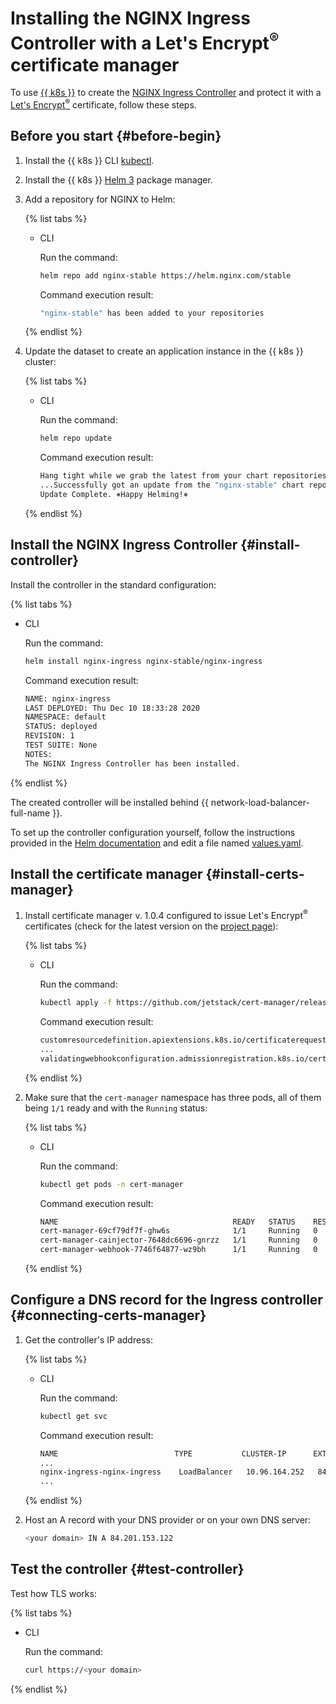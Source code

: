 # Installing the NGINX Ingress Controller with a Let's Encrypt<sup>®</sup> certificate manager

To use [{{ k8s }}](https://kubernetes.io/) to create the [NGINX Ingress Controller](https://www.nginx.com/products/nginx-ingress-controller/) and protect it with a [Let's Encrypt<sup>®</sup>](https://letsencrypt.org/) certificate, follow these steps.

## Before you start {#before-begin}

1. Install the {{ k8s }} CLI [kubectl](https://kubernetes.io/docs/tasks/tools/install-kubectl).

1. Install the {{ k8s }} [Helm 3](https://helm.sh/docs/intro/install/) package manager.

1. Add a repository for NGINX to Helm:

   {% list tabs %}

   - CLI

     Run the command:

     ```bash
     helm repo add nginx-stable https://helm.nginx.com/stable
     ```

     Command execution result:

     ```bash
     "nginx-stable" has been added to your repositories
     ```

   {% endlist %}

1. Update the dataset to create an application instance in the {{ k8s }} cluster:

   {% list tabs %}

   - CLI

     Run the command:

     ```bash
     helm repo update
     ```

     Command execution result:

     ```bash
     Hang tight while we grab the latest from your chart repositories...
     ...Successfully got an update from the "nginx-stable" chart repository
     Update Complete. ⎈Happy Helming!⎈
     ```

   {% endlist %}

## Install the NGINX Ingress Controller {#install-controller}

Install the controller in the standard configuration:

{% list tabs %}

- CLI

  Run the command:

  ```bash
  helm install nginx-ingress nginx-stable/nginx-ingress
  ```

  Command execution result:

  ```bash
  NAME: nginx-ingress
  LAST DEPLOYED: Thu Dec 10 18:33:28 2020
  NAMESPACE: default
  STATUS: deployed
  REVISION: 1
  TEST SUITE: None
  NOTES:
  The NGINX Ingress Controller has been installed.
  ```

{% endlist %}

The created controller will be installed behind {{ network-load-balancer-full-name }}.

To set up the controller configuration yourself, follow the instructions provided in the [Helm documentation](https://helm.sh/docs/intro/using_helm/#customizing-the-chart-before-installing) and edit a file named [values.yaml](https://github.com/kubernetes/ingress-nginx/blob/master/charts/ingress-nginx/values.yaml).

## Install the certificate manager {#install-certs-manager}

1. Install certificate manager v. 1.0.4 configured to issue Let's Encrypt<sup>®</sup> certificates (check for the latest version on the [project page](https://github.com/jetstack/cert-manager/releases/)):

   {% list tabs %}

   - CLI

     Run the command:

     ```bash
     kubectl apply -f https://github.com/jetstack/cert-manager/releases/download/v1.0.4/cert-manager.yaml
     ```

     Command execution result:

     ```bash
     customresourcedefinition.apiextensions.k8s.io/certificaterequests.cert-manager.io created
     ...
     validatingwebhookconfiguration.admissionregistration.k8s.io/cert-manager-webhook created
     ```

   {% endlist %}

1. Make sure that the `cert-manager` namespace has three pods, all of them being `1/1` ready and with the `Running` status:

   {% list tabs %}

   - CLI

     Run the command:

     ```bash
     kubectl get pods -n cert-manager
     ```

     Command execution result:

     ```bash
     NAME                                       READY   STATUS    RESTARTS   AGE
     cert-manager-69cf79df7f-ghw6s              1/1     Running   0          54s
     cert-manager-cainjector-7648dc6696-gnrzz   1/1     Running   0          55s
     cert-manager-webhook-7746f64877-wz9bh      1/1     Running   0          54s
     ```

   {% endlist %}

## Configure a DNS record for the Ingress controller {#connecting-certs-manager}

1. Get the controller's IP address:

   {% list tabs %}

   - CLI

     Run the command:

     ```bash
     kubectl get svc
     ```

     Command execution result:

     ```bash
     NAME                          TYPE           CLUSTER-IP      EXTERNAL-IP      PORT(S)                      AGE
     ...
     nginx-ingress-nginx-ingress    LoadBalancer   10.96.164.252   84.201.153.122   80:31248/TCP,443:31151/TCP   2m19s
     ...
     ```

   {% endlist %}

1. Host an A record with your DNS provider or on your own DNS server:

   ```bash
   <your domain> IN A 84.201.153.122
   ```

## Test the controller {#test-controller}

Test how TLS works:

{% list tabs %}

- CLI

  Run the command:

  ```bash
  curl https://<your domain>
  ```

{% endlist %}

